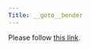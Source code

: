 ```yaml
---
Title: __goto__bender
---
```


<head><meta http-equiv="refresh" content="1; url=%base_url%/wiki/projects/archive/bender" /></head><body><p>Please follow <a href="%base_url%/wiki/projects/archive/bender">this link</a>.</p></body>
